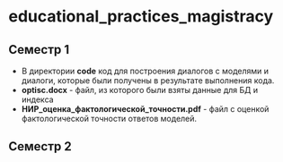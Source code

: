 # educational_practices_magistracy

## Семестр 1
- В директории **code** код для построения диалогов с моделями и диалоги, которые были получены в результате выполнения кода.
- **optisc.docx** - файл, из которого были взяты данные для БД и индекса
- **НИР_оценка_фактологической_точности.pdf** - файл с оценкой фактологической точности ответов моделей.

## Семестр 2
